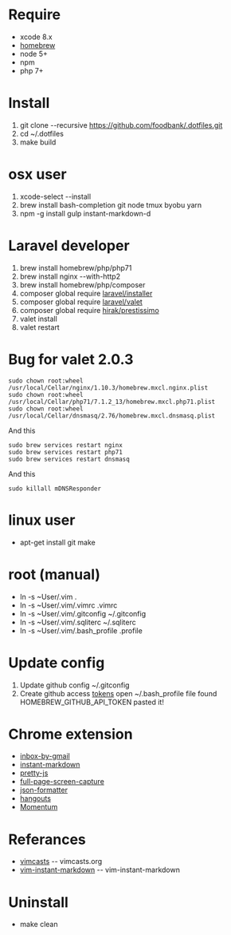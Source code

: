 # Require
* xcode 8.x
* [homebrew](http://mxcl.github.com/homebrew/)
* node 5+
* npm
* php 7+

# Install
1. git clone --recursive https://github.com/foodbank/.dotfiles.git
2. cd ~/.dotfiles
3. make build

# osx user
1. xcode-select --install
2. brew install bash-completion git node tmux byobu yarn
3. npm -g install gulp instant-markdown-d

# Laravel developer
1. brew install homebrew/php/php71
2. brew install nginx --with-http2
3. brew install homebrew/php/composer
4. composer global require [laravel/installer](https://github.com/laravel/installer)
5. composer global require [laravel/valet](https://github.com/laravel/valet)
6. composer global require [hirak/prestissimo](https://github.com/hirak/prestissimo)
7. valet install
8. valet restart

# Bug for valet 2.0.3
```
sudo chown root:wheel /usr/local/Cellar/nginx/1.10.3/homebrew.mxcl.nginx.plist
sudo chown root:wheel /usr/local/Cellar/php71/7.1.2_13/homebrew.mxcl.php71.plist
sudo chown root:wheel /usr/local/Cellar/dnsmasq/2.76/homebrew.mxcl.dnsmasq.plist

```
And this
```
sudo brew services restart nginx
sudo brew services restart php71
sudo brew services restart dnsmasq
```
And this
```
sudo killall mDNSResponder
```

# linux user
* apt-get install git make

# root (manual)
* ln -s ~User/.vim .
* ln -s ~User/.vim/.vimrc .vimrc
* ln -s ~User/.vim/.gitconfig ~/.gitconfig
* ln -s ~User/.vim/.sqliterc ~/.sqliterc
* ln -s ~User/.vim/.bash_profile .profile

# Update config
1. Update github config ~/.gitconfig
2. Create github access [tokens](https://github.com/settings/tokens) open ~/.bash_profile file found HOMEBREW_GITHUB_API_TOKEN pasted it!

# Chrome extension
* [inbox-by-gmail](https://chrome.google.com/webstore/detail/inbox-by-gmail/gkljgfmjocfalijkgoogmfffkhmkbgol)
* [instant-markdown](https://chrome.google.com/webstore/detail/markdown-preview/jmchmkecamhbiokiopfpnfgbidieafmd?hl=zh-TW)
* [pretty-js](https://chrome.google.com/webstore/detail/pretty-beautiful-javascri/piekbefgpgdecckjcpffhnacjflfoddg)
* [full-page-screen-capture](https://chrome.google.com/webstore/detail/full-page-screen-capture/fdpohaocaechififmbbbbbknoalclacl)
* [json-formatter](https://chrome.google.com/webstore/detail/json-formatter/bcjindcccaagfpapjjmafapmmgkkhgoa?hl=zh-TW)
* [hangouts](https://chrome.google.com/webstore/detail/google-hangouts/nckgahadagoaajjgafhacjanaoiihapd?hl=zh-TW)
* [Momentum](https://chrome.google.com/webstore/detail/momentum/laookkfknpbbblfpciffpaejjkokdgca?hl=en)

# Referances
* [vimcasts](http://vimcasts.org/episodes/synchronizing-plugins-with-git-submodules-and-pathogen/) -- vimcasts.org
* [vim-instant-markdown](https://github.com/suan/vim-instant-markdown.git) -- vim-instant-markdown

# Uninstall
* make clean
